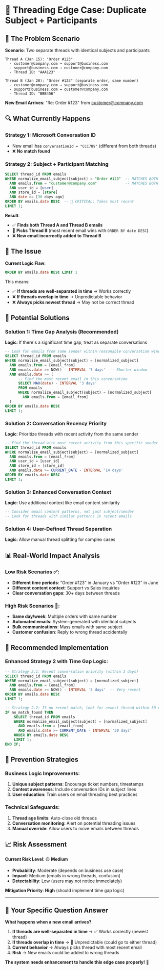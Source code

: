 # 🚨 Threading Edge Case: Duplicate Subject + Participants

## 🎯 **The Problem Scenario**

**Scenario**: Two separate threads with identical subjects and participants
```
Thread A (Jan 15): "Order #123" 
  - customer@company.com → support@business.com
  - support@business.com → customer@company.com
  - Thread ID: "AAA123"

Thread B (Jan 20): "Order #123" (separate order, same number)
  - customer@company.com → support@business.com  
  - support@business.com → customer@company.com
  - Thread ID: "BBB456"
```

**New Email Arrives**: "Re: Order #123" from customer@company.com

## 🔍 **What Currently Happens**

### **Strategy 1**: Microsoft Conversation ID
- New email has `conversationId = "CCC789"` (different from both threads)
- ❌ **No match found**

### **Strategy 2**: Subject + Participant Matching
```sql
SELECT thread_id FROM emails 
WHERE normalize_email_subject(subject) = "Order #123"  -- MATCHES BOTH!
  AND emails.from = "customer@company.com"             -- MATCHES BOTH!
  AND user_id = [user]
  AND store_id = [store]
  AND date >= [30 days ago]
ORDER BY emails.date DESC  -- 🚨 CRITICAL: Takes most recent
LIMIT 1;
```

**Result**: 
- ✅ **Finds both Thread A and Thread B emails**
- 🎯 **Picks Thread B** (most recent email wins with `ORDER BY date DESC`)
- ❌ **New email incorrectly added to Thread B**

## 🚨 **The Issue**

**Current Logic Flaw**:
```sql
ORDER BY emails.date DESC LIMIT 1
```

This means:
- ✅ **If threads are well-separated in time** → Works correctly
- ❌ **If threads overlap in time** → Unpredictable behavior
- ❌ **Always picks newest thread** → May not be correct thread

## 🔧 **Potential Solutions**

### **Solution 1: Time Gap Analysis (Recommended)**
**Logic**: If there's a significant time gap, treat as separate conversations

```sql
-- Look for emails from same sender within reasonable conversation window
SELECT thread_id FROM emails 
WHERE normalize_email_subject(subject) = [normalized_subject]
  AND emails.from = [email_from]
  AND emails.date >= NOW() - INTERVAL '7 days'  -- Shorter window
  AND emails.date >= (
      -- Find the most recent email in this conversation
      SELECT MAX(date) - INTERVAL '3 days' 
      FROM emails 
      WHERE normalize_email_subject(subject) = [normalized_subject]
        AND emails.from = [email_from]
  )
ORDER BY emails.date DESC
LIMIT 1;
```

### **Solution 2: Conversation Recency Priority**
**Logic**: Prioritize threads with recent activity from the same sender

```sql
-- Find the thread with most recent activity from this specific sender
SELECT thread_id FROM emails 
WHERE normalize_email_subject(subject) = [normalized_subject]
  AND emails.from = [email_from]
  AND user_id = [user_id]
  AND store_id = [store_id]
  AND emails.date >= CURRENT_DATE - INTERVAL '14 days'
ORDER BY emails.date DESC
LIMIT 1;
```

### **Solution 3: Enhanced Conversation Context**
**Logic**: Use additional context like email content similarity

```sql
-- Consider email content patterns, not just subject/sender
-- Look for threads with similar patterns in recent emails
```

### **Solution 4: User-Defined Thread Separation**
**Logic**: Allow manual thread splitting for complex cases

## 📊 **Real-World Impact Analysis**

### **Low Risk Scenarios** ✅:
- **Different time periods**: "Order #123" in January vs "Order #123" in June
- **Different content context**: Support vs Sales inquiries
- **Clear conversation gaps**: 30+ days between threads

### **High Risk Scenarios** 🚨:
- **Same day/week**: Multiple orders with same number
- **Automated emails**: System-generated with identical subjects
- **Bulk communications**: Mass emails with same subject
- **Customer confusion**: Reply to wrong thread accidentally

## 🎯 **Recommended Implementation**

### **Enhanced Strategy 2 with Time Gap Logic**:

```sql
-- Strategy 2.1: Recent conversation priority (within 3 days)
SELECT thread_id FROM emails 
WHERE normalize_email_subject(subject) = [normalized_subject]
  AND emails.from = [email_from]
  AND emails.date >= NOW() - INTERVAL '3 days'  -- Very recent
ORDER BY emails.date DESC
LIMIT 1;

-- Strategy 2.2: If no recent match, look for newest thread within 30 days
IF no_match_found THEN
    SELECT thread_id FROM emails 
    WHERE normalize_email_subject(subject) = [normalized_subject]
      AND emails.from = [email_from]
      AND emails.date >= CURRENT_DATE - INTERVAL '30 days'
    ORDER BY emails.date DESC
    LIMIT 1;
END IF;
```

## 🔮 **Prevention Strategies**

### **Business Logic Improvements**:
1. **Unique subject patterns**: Encourage ticket numbers, timestamps
2. **Context awareness**: Include conversation IDs in subject lines
3. **User education**: Train users on email threading best practices

### **Technical Safeguards**:
1. **Thread age limits**: Auto-close old threads
2. **Conversation monitoring**: Alert on potential threading issues
3. **Manual override**: Allow users to move emails between threads

## 📈 **Risk Assessment**

**Current Risk Level**: 🟡 **Medium**
- **Probability**: Moderate (depends on business use case)
- **Impact**: Medium (emails in wrong threads, confusion)
- **Detectability**: Low (users may not notice immediately)

**Mitigation Priority**: **High** (should implement time gap logic)

---

## 🎯 **Your Specific Question Answer**

**What happens when a new email arrives?**

1. **If threads are well-separated in time** → ✅ Works correctly (newest thread)
2. **If threads overlap in time** → 🚨 Unpredictable (could go to either thread)
3. **Current behavior** → Always picks thread with most recent email
4. **Risk** → New emails could be added to wrong threads

**The system needs enhancement to handle this edge case properly!** 🔧 